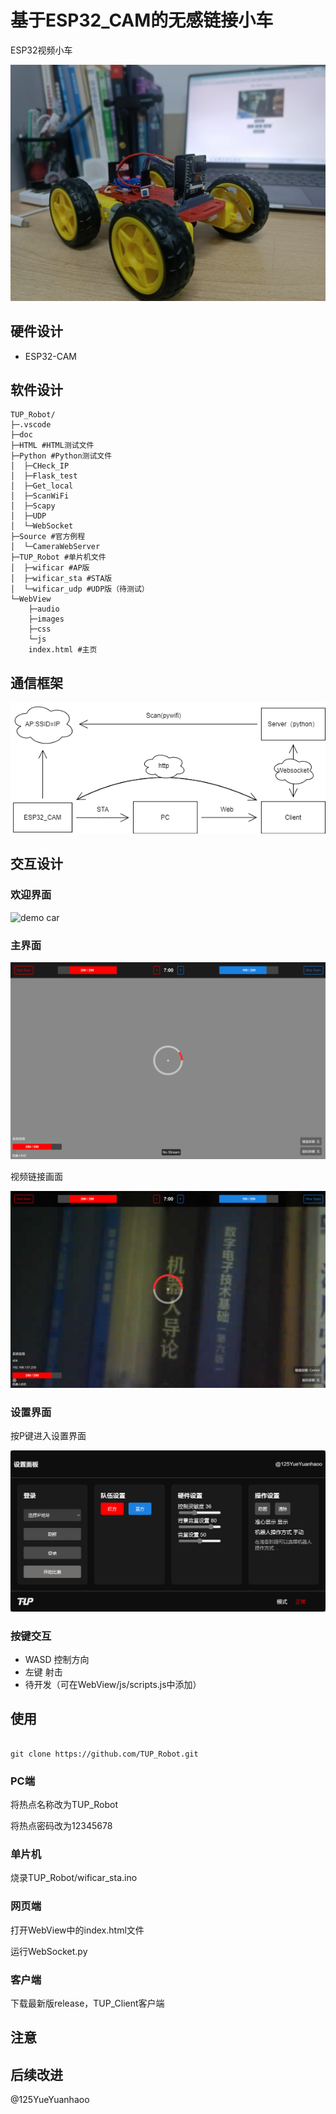 # 基于ESP32_CAM的无感链接小车

ESP32视频小车

![demo car](doc/demo_car.jpg)

## 硬件设计

- ESP32-CAM
  
## 软件设计

``` file tree
TUP_Robot/
├─.vscode
├─doc
├─HTML #HTML测试文件
├─Python #Python测试文件
│  ├─CHeck_IP
│  ├─Flask_test
│  ├─Get_local
│  ├─ScanWiFi
│  ├─Scapy
│  ├─UDP
│  └─WebSocket
├─Source #官方例程
│  └─CameraWebServer
├─TUP_Robot #单片机文件
│  ├─wificar #AP版
│  ├─wificar_sta #STA版
│  └─wificar_udp #UDP版（待测试）
└─WebView
    ├─audio
    ├─images
    ├─css
    └─js
    index.html #主页
```

## 通信框架

![demo car](doc/frame.png)

## 交互设计

### 欢迎界面

![demo car](doc/welcome.png)

### 主界面

![demo car](doc/main.png)

视频链接画面

![demo car](doc/main-2.png)

### 设置界面

按P键进入设置界面

![demo car](doc/dialog.png)

### 按键交互

- WASD 控制方向
- 左键 射击
- 待开发（可在WebView/js/scripts.js中添加）

## 使用

``` git bash

git clone https://github.com/TUP_Robot.git

```

### PC端

将热点名称改为TUP_Robot

将热点密码改为12345678

### 单片机

烧录TUP_Robot/wificar_sta.ino

### 网页端

打开WebView中的index.html文件

运行WebSocket.py

### 客户端

下载最新版release，TUP_Client客户端

## 注意

## 后续改进

@125YueYuanhaoo
